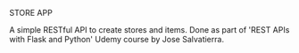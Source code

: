 STORE APP

A simple RESTful API to create stores and items. Done as part of 'REST APIs with Flask and Python' Udemy course by Jose Salvatierra. 
